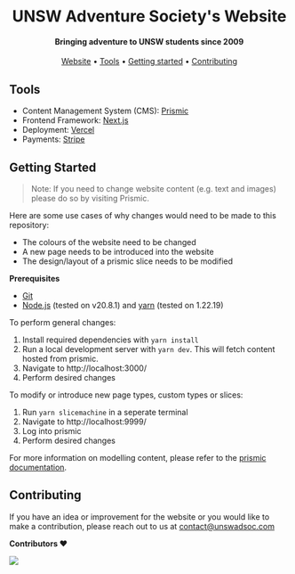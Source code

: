 <div align='center'>
  <h1>UNSW Adventure Society's Website</h1>
  <h4>Bringing adventure to UNSW students since 2009</h4>
</div>
<p align="center">
  <a href="https://unswadsoc.com">Website</a> •
  <a href="#about">Tools</a> •
  <a href="#getting started">Getting started</a>  •
  <a href="#contributing">Contributing</a>
</p>

## Tools

* Content Management System (CMS): [Prismic](https://prismic.io/)
* Frontend Framework: [Next.js](https://nextjs.org/)
* Deployment: [Vercel](https://vercel.com/)
* Payments: [Stripe](https://stripe.com/au)

## Getting Started

> Note:  If you need to change website content (e.g. text and images) please do so by visiting Prismic.

Here are some use cases of why changes would need to be made to this repository:
* The colours of the website need to be changed
* A new page needs to be introduced into the website
* The design/layout of a prismic slice needs to be modified

**Prerequisites**
* [Git](https://git-scm.com/)
* [Node.js](https://nodejs.org/en) (tested on v20.8.1) and [yarn](https://yarnpkg.com/) (tested on 1.22.19)

To perform general changes:

1. Install required dependencies with `yarn install`
2. Run a local development server with `yarn dev`. This will fetch content hosted from prismic.
3. Navigate to http://localhost:3000/
4. Perform desired changes

To modify or introduce new page types, custom types or slices:

1. Run `yarn slicemachine` in a seperate terminal
2. Navigate to http://localhost:9999/
3. Log into prismic
4. Perform desired changes

For more information on modelling content, please refer to the [prismic documentation](https://prismic.io/docs).

## Contributing

If you have an idea or improvement for the website or you would like to make a contribution, please reach out to us at [contact@unswadsoc.com](mailto:contact@unswadsoc.com)

**Contributors ♥️**

<a href="https://github.com/unswadsoc/website/graphs/contributors">
  <img src="https://contrib.rocks/image?repo=unswadsoc/website" />
</a>
